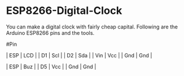 # ESP8266-Digital-Clock

You can make a digital clock with fairly cheap capital. Following are the Arduino ESP8266 pins and the tools.

#Pin

| ESP | LCD |
| D1  | Scl |
| D2  | Sda |
| Vin | Vcc |
| Gnd | Gnd |

|  ESP  |  Buz  |
|  D5   |  Vcc  |
|  Gnd  |  Gnd  |
